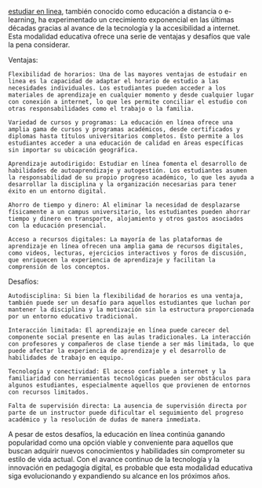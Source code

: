 [estudiar en linea](https://unifacil.online/), también conocido como educación a distancia o e-learning, ha experimentado un crecimiento exponencial en las últimas décadas gracias al avance de la tecnología y la accesibilidad a internet. Esta modalidad educativa ofrece una serie de ventajas y desafíos que vale la pena considerar.

Ventajas: 

    Flexibilidad de horarios: Una de las mayores ventajas de estudair en linea es la capacidad de adaptar el horario de estudio a las necesidades individuales. Los estudiantes pueden acceder a los materiales de aprendizaje en cualquier momento y desde cualquier lugar con conexión a internet, lo que les permite conciliar el estudio con otras responsabilidades como el trabajo o la familia.

    Variedad de cursos y programas: La educación en línea ofrece una amplia gama de cursos y programas académicos, desde certificados y diplomas hasta títulos universitarios completos. Esto permite a los estudiantes acceder a una educación de calidad en áreas específicas sin importar su ubicación geográfica.

    Aprendizaje autodirigido: Estudiar en línea fomenta el desarrollo de habilidades de autoaprendizaje y autogestión. Los estudiantes asumen la responsabilidad de su propio progreso académico, lo que les ayuda a desarrollar la disciplina y la organización necesarias para tener éxito en un entorno digital.

    Ahorro de tiempo y dinero: Al eliminar la necesidad de desplazarse físicamente a un campus universitario, los estudiantes pueden ahorrar tiempo y dinero en transporte, alojamiento y otros gastos asociados con la educación presencial.

    Acceso a recursos digitales: La mayoría de las plataformas de aprendizaje en línea ofrecen una amplia gama de recursos digitales, como videos, lecturas, ejercicios interactivos y foros de discusión, que enriquecen la experiencia de aprendizaje y facilitan la comprensión de los conceptos.

Desafíos:

    Autodisciplina: Si bien la flexibilidad de horarios es una ventaja, también puede ser un desafío para aquellos estudiantes que luchan por mantener la disciplina y la motivación sin la estructura proporcionada por un entorno educativo tradicional.

    Interacción limitada: El aprendizaje en línea puede carecer del componente social presente en las aulas tradicionales. La interacción con profesores y compañeros de clase tiende a ser más limitada, lo que puede afectar la experiencia de aprendizaje y el desarrollo de habilidades de trabajo en equipo.

    Tecnología y conectividad: El acceso confiable a internet y la familiaridad con herramientas tecnológicas pueden ser obstáculos para algunos estudiantes, especialmente aquellos que provienen de entornos con recursos limitados.

    Falta de supervisión directa: La ausencia de supervisión directa por parte de un instructor puede dificultar el seguimiento del progreso académico y la resolución de dudas de manera inmediata.

A pesar de estos desafíos, la educación en línea continúa ganando popularidad como una opción viable y conveniente para aquellos que buscan adquirir nuevos conocimientos y habilidades sin comprometer su estilo de vida actual. Con el avance continuo de la tecnología y la innovación en pedagogía digital, es probable que esta modalidad educativa siga evolucionando y expandiendo su alcance en los próximos años.
